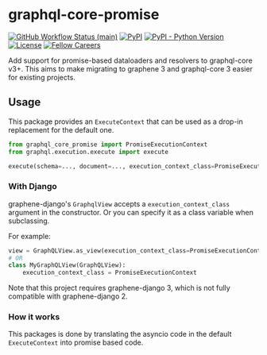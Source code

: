 # graphql-core-promise

[![GitHub Workflow Status (main)](https://img.shields.io/github/actions/workflow/status/fellowapp/graphql-core-promise/test.yml?branch=main&style=flat)][main CI]
[![PyPI](https://img.shields.io/pypi/v/graphql-core-promise?style=flat)][package]
[![PyPI - Python Version](https://img.shields.io/pypi/pyversions/graphql-core-promise?style=flat)][package]
[![License](https://img.shields.io/pypi/l/prosemirror.svg?style=flat)](https://github.com/fellowapp/graphql-core-promise/blob/master/LICENSE.md)
[![Fellow Careers](https://img.shields.io/badge/fellow.app-hiring-576cf7.svg?style=flat)](https://fellow.app/careers/)

[main CI]: https://github.com/fellowapp/graphql-core-promise/actions?query=workflow%3ACI+branch%3Amain
[package]: https://pypi.org/project/graphql-core-promise/

Add support for promise-based dataloaders and resolvers to graphql-core v3+. This aims to make migrating to graphene 3 and graphql-core 3 easier for existing projects.

## Usage

This package provides an `ExecuteContext` that can be used as a drop-in replacement for the default one.

```python
from graphql_core_promise import PromiseExecutionContext
from graphql.execution.execute import execute

execute(schema=..., document=..., execution_context_class=PromiseExecutionContext)
```

### With Django

graphene-django's `GraphqlView` accepts a `execution_context_class` argument in the constructor. Or you can specify it as a class variable when subclassing.

For example:

```python
view = GraphQLView.as_view(execution_context_class=PromiseExecutionContext)
# OR
class MyGraphQLView(GraphQLView):
	execution_context_class = PromiseExecutionContext
```

Note that this project requires graphene-django 3, which is not fully compatible with graphene-django 2.

### How it works

This packages is done by translating the asyncio code in the default `ExecuteContext` into promise based code.
